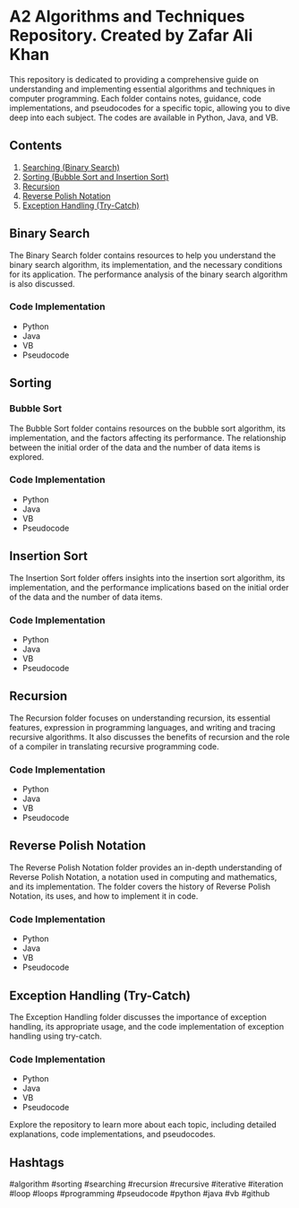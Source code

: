 # A2 Algorithms and Techniques Repository. Created by Zafar Ali Khan

This repository is dedicated to providing a comprehensive guide on understanding and implementing essential algorithms and techniques in computer programming. Each folder contains notes, guidance, code implementations, and pseudocodes for a specific topic, allowing you to dive deep into each subject. The codes are available in Python, Java, and VB.

## Contents

1. [Searching (Binary Search)](#binary-search)
2. [Sorting (Bubble Sort and Insertion Sort)](#sorting)
3. [Recursion](#recursion)
4. [Reverse Polish Notation](#reverse-polish-notation)
5. [Exception Handling (Try-Catch)](#exception-handling)

## Binary Search

The Binary Search folder contains resources to help you understand the binary search algorithm, its implementation, and the necessary conditions for its application. The performance analysis of the binary search algorithm is also discussed.

### Code Implementation

- Python
- Java
- VB
- Pseudocode

## Sorting

### Bubble Sort
The Bubble Sort folder contains resources on the bubble sort algorithm, its implementation, and the factors affecting its performance. The relationship between the initial order of the data and the number of data items is explored.

### Code Implementation

- Python
- Java
- VB
- Pseudocode

## Insertion Sort

The Insertion Sort folder offers insights into the insertion sort algorithm, its implementation, and the performance implications based on the initial order of the data and the number of data items.

### Code Implementation

- Python
- Java
- VB
- Pseudocode

## Recursion

The Recursion folder focuses on understanding recursion, its essential features, expression in programming languages, and writing and tracing recursive algorithms. It also discusses the benefits of recursion and the role of a compiler in translating recursive programming code.

### Code Implementation

- Python
- Java
- VB
- Pseudocode

## Reverse Polish Notation

The Reverse Polish Notation folder provides an in-depth understanding of Reverse Polish Notation, a notation used in computing and mathematics, and its implementation. The folder covers the history of Reverse Polish Notation, its uses, and how to implement it in code.

### Code Implementation

- Python
- Java
- VB
- Pseudocode

## Exception Handling (Try-Catch)

The Exception Handling folder discusses the importance of exception handling, its appropriate usage, and the code implementation of exception handling using try-catch.

### Code Implementation

- Python
- Java
- VB
- Pseudocode

Explore the repository to learn more about each topic, including detailed explanations, code implementations, and pseudocodes.


## Hashtags

#algorithm #sorting #searching #recursion #recursive #iterative #iteration #loop #loops #programming #pseudocode #python #java #vb #github
